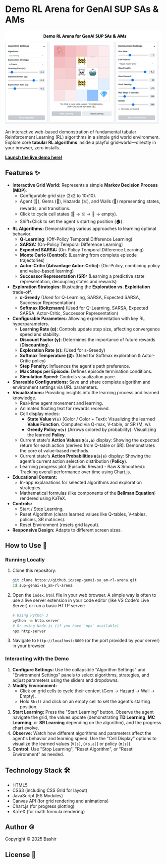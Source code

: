 # Demo RL Arena for GenAI SUP SAs & AMs

![banner](banner.png)

An interactive web-based demonstration of fundamental tabular Reinforcement Learning (RL) algorithms in a simple grid world environment. Explore core **tabular RL algorithms** inside a playful grid‑world—directly in your browser, zero installs.

**[Launch the live demo here!](https://bashirmohd.github.io/sup-genai-sa_am-rl-arena/)**

## Features ✨

*   **Interactive Grid World:** Represents a simple **Markov Decision Process (MDP)**.
    *   Configurable grid size (2x2 to 10x10).
    *   Agent (🤖), Gems (💎), Hazards (☠️), and Walls (🚧) representing states, rewards, and transitions.
    *   Click to cycle cell states (💎 -> ☠️ -> 🚧 -> empty).
    *   Shift+Click to set the agent's starting position (🏠).
*   **RL Algorithms:** Demonstrating various approaches to learning optimal behavior.
    *   **Q-Learning:** (Off-Policy Temporal Difference Learning)
    *   **SARSA:** (On-Policy Temporal Difference Learning)
    *   **Expected SARSA:** (On-Policy Temporal Difference Learning)
    *   **Monte Carlo (Control):** (Learning from complete episode trajectories)
    *   **Actor-Critic (Advantage Actor-Critic):** (On-Policy, combining policy and value-based learning)
    *   **Successor Representation (SR):** (Learning a predictive state representation, decoupling states and rewards)
*   **Exploration Strategies:** Illustrating the **Exploration vs. Exploitation** trade-off.
    *   **ε-Greedy** (Used for Q-Learning, SARSA, Expected SARSA, Successor Representation)
    *   **Softmax (Boltzmann)** (Used for Q-Learning, SARSA, Expected SARSA, Actor-Critic, Successor Representation)
*   **Configurable Parameters:** Allowing experimentation with key RL hyperparameters.
    *   **Learning Rate (α):** Controls update step size, affecting convergence speed and stability.
    *   **Discount Factor (γ):** Determines the importance of future rewards (**Discounting**).
    *   **Exploration Rate (ε):** (Used for ε-Greedy)
    *   **Softmax Temperature (β):** (Used for Softmax exploration & Actor-Critic policy)
    *   **Step Penalty:** Influences the agent's path preference.
    *   **Max Steps per Episode:** Defines episode termination conditions.
    *   **Simulation Speed:** Controls visualization pace.
*   **Shareable Configurations:** Save and share complete algorithm and environment settings via URL parameters.
*   **Visualizations:** Providing insights into the learning process and learned knowledge.
    *   Real-time agent movement and learning.
    *   Animated floating text for rewards received.
    *   Cell display modes:
        *   **State Value `V(s)`** (Color / Color + Text): Visualizing the learned **Value Function**. Computed via Q-max, V-table, or SR (M, w).
        *   **Greedy Policy `π(s)`** (Arrows colored by probability): Visualizing the learned **Policy**.
    *   Current state's **Action Values `Q(s,a)`** display: Showing the expected return for each action (derived from Q-table or SR). Demonstrates the core of value-based methods.
    *   Current state's **Action Probabilities `π(a|s)`** display: Showing the agent's current action selection distribution (**Policy**).
    *   Learning progress plot (Episodic Reward - Raw & Smoothed): Tracking overall performance over time using Chart.js.
*   **Educational Content:**
    *   In-app explanations for selected algorithms and exploration strategies.
    *   Mathematical formulas (like components of the **Bellman Equation**) rendered using KaTeX.
*   **Controls:**
    *   Start / Stop Learning.
    *   Reset Algorithm (clears learned values like Q-tables, V-tables, policies, SR matrices).
    *   Reset Environment (resets grid layout).
*   **Responsive Design:** Adapts to different screen sizes.

## How to Use 🚀

### Running Locally

1.  Clone this repository:
    ```bash
    git clone https://github.io/sup-genai-sa_am-rl-arena.git
    cd sup-genai-sa_am-rl-arena
    ```
2.  Open the `index.html` file in your web browser. A simple way is often to use a live server extension in your code editor (like VS Code's Live Server) or run a basic HTTP server:
    ```bash
    # Using Python 3
    python -m http.server
    # Or using Node.js (if you have `npx` available)
    npx http-server
    ```
3.  Navigate to `http://localhost:8000` (or the port provided by your server) in your browser.

### Interacting with the Demo

1.  **Configure Settings:** Use the collapsible "Algorithm Settings" and "Environment Settings" panels to select algorithms, strategies, and adjust parameters using the sliders and dropdowns.
2.  **Modify Environment:**
    *   Click on grid cells to cycle their content (Gem -> Hazard -> Wall -> Empty).
    *   Hold `Shift` and click on an empty cell to set the agent's starting position.
3.  **Start Learning:** Press the "Start Learning" button. Observe the agent navigate the grid, the values update (demonstrating **TD Learning**, **MC Learning**, or **SR Learning** depending on the algorithm), and the progress chart evolve.
4.  **Observe:** Watch how different algorithms and parameters affect the agent's behavior and learning speed. Use the "Cell Display" options to visualize the learned values (`V(s)`, `Q(s,a)`) or policy (`π(s)`).
5.  **Control:** Use "Stop Learning", "Reset Algorithm", or "Reset Environment" as needed.

## Technology Stack 🛠️

*   HTML5
*   CSS3 (including CSS Grid for layout)
*   JavaScript (ES Modules)
*   Canvas API (for grid rendering and animations)
*   Chart.js (for progress plotting)
*   KaTeX (for math formula rendering)


## Author ©️

Copyright &copy; 2025 Bashir

## License 📄


